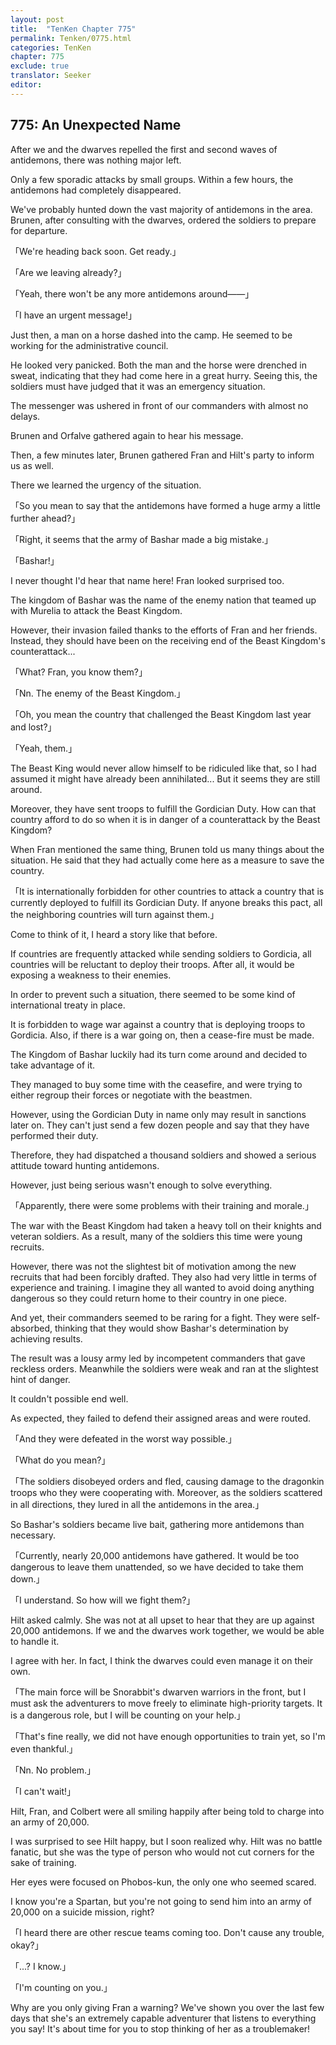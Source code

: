 ```yaml
---
layout: post
title:  "TenKen Chapter 775"
permalink: Tenken/0775.html
categories: TenKen
chapter: 775
exclude: true
translator: Seeker
editor: 
---
```

<h2>775: An Unexpected Name</h2>

After we and the dwarves repelled the first and second waves of antidemons, there was nothing major left.

Only a few sporadic attacks by small groups. Within a few hours, the antidemons had completely disappeared.

We've probably hunted down the vast majority of antidemons in the area. Brunen, after consulting with the dwarves, ordered the soldiers to prepare for departure.

「We're heading back soon. Get ready.」

「Are we leaving already?」

「Yeah, there won't be any more antidemons around――」

「I have an urgent message!」

Just then, a man on a horse dashed into the camp. He seemed to be working for the administrative council.

He looked very panicked. Both the man and the horse were drenched in sweat, indicating that they had come here in a great hurry. Seeing this, the soldiers must have judged that it was an emergency situation.

The messenger was ushered in front of our commanders with almost no delays.

Brunen and Orfalve gathered again to hear his message.

Then, a few minutes later, Brunen gathered Fran and Hilt's party to inform us as well.

There we learned the urgency of the situation.

「So you mean to say that the antidemons have formed a huge army a little further ahead?」

「Right, it seems that the army of Bashar made a big mistake.」

「Bashar!」

I never thought I'd hear that name here! Fran looked surprised too.

The kingdom of Bashar was the name of the enemy nation that teamed up with Murelia to attack the Beast Kingdom.

However, their invasion failed thanks to the efforts of Fran and her friends. Instead, they should have been on the receiving end of the Beast Kingdom's counterattack...

「What? Fran, you know them?」

「Nn. The enemy of the Beast Kingdom.」

「Oh, you mean the country that challenged the Beast Kingdom last year and lost?」

「Yeah, them.」

The Beast King would never allow himself to be ridiculed like that, so I had assumed it might have already been annihilated... But it seems they are still around.

Moreover, they have sent troops to fulfill the Gordician Duty. How can that country afford to do so when it is in danger of a counterattack by the Beast Kingdom?

When Fran mentioned the same thing, Brunen told us many things about the situation. He said that they had actually come here as a measure to save the country.

「It is internationally forbidden for other countries to attack a country that is currently deployed to fulfill its Gordician Duty. If anyone breaks this pact, all the neighboring countries will turn against them.」

Come to think of it, I heard a story like that before.

If countries are frequently attacked while sending soldiers to Gordicia, all countries will be reluctant to deploy their troops. After all, it would be exposing a weakness to their enemies.

In order to prevent such a situation, there seemed to be some kind of international treaty in place.

It is forbidden to wage war against a country that is deploying troops to Gordicia. Also, if there is a war going on, then a cease-fire must be made.

The Kingdom of Bashar luckily had its turn come around and decided to take advantage of it.

They managed to buy some time with the ceasefire, and were trying to either regroup their forces or negotiate with the beastmen.

However, using the Gordician Duty in name only may result in sanctions later on. They can't just send a few dozen people and say that they have performed their duty.

Therefore, they had dispatched a thousand soldiers and showed a serious attitude toward hunting antidemons.

However, just being serious wasn't enough to solve everything.

「Apparently, there were some problems with their training and morale.」

The war with the Beast Kingdom had taken a heavy toll on their knights and veteran soldiers. As a result, many of the soldiers this time were young recruits.

However, there was not the slightest bit of motivation among the new recruits that had been forcibly drafted. They also had very little in terms of experience and training. I imagine they all wanted to avoid doing anything dangerous so they could return home to their country in one piece.

And yet, their commanders seemed to be raring for a fight. They were self-absorbed, thinking that they would show Bashar's determination by achieving results.

The result was a lousy army led by incompetent commanders that gave reckless orders. Meanwhile the soldiers were weak and ran at the slightest hint of danger.

It couldn't possible end well.

As expected, they failed to defend their assigned areas and were routed.

「And they were defeated in the worst way possible.」

「What do you mean?」

「The soldiers disobeyed orders and fled, causing damage to the dragonkin troops who they were cooperating with. Moreover, as the soldiers scattered in all directions, they lured in all the antidemons in the area.」

So Bashar's soldiers became live bait, gathering more antidemons than necessary.

「Currently, nearly 20,000 antidemons have gathered. It would be too dangerous to leave them unattended, so we have decided to take them down.」

「I understand. So how will we fight them?」

Hilt asked calmly. She was not at all upset to hear that they are up against 20,000 antidemons. If we and the dwarves work together, we would be able to handle it.

I agree with her. In fact, I think the dwarves could even manage it on their own.

「The main force will be Snorabbit's dwarven warriors in the front, but I must ask the adventurers to move freely to eliminate high-priority targets. It is a dangerous role, but I will be counting on your help.」

「That's fine really, we did not have enough opportunities to train yet, so I'm even thankful.」

「Nn. No problem.」

「I can't wait!」

Hilt, Fran, and Colbert were all smiling happily after being told to charge into an army of 20,000.

I was surprised to see Hilt happy, but I soon realized why. Hilt was no battle fanatic, but she was the type of person who would not cut corners for the sake of training.

Her eyes were focused on Phobos-kun, the only one who seemed scared.

I know you're a Spartan, but you're not going to send him into an army of 20,000 on a suicide mission, right?

「I heard there are other rescue teams coming too. Don't cause any trouble, okay?」

「...? I know.」

「I'm counting on you.」

Why are you only giving Fran a warning? We've shown you over the last few days that she's an extremely capable adventurer that listens to everything you say! It's about time for you to stop thinking of her as a troublemaker!



